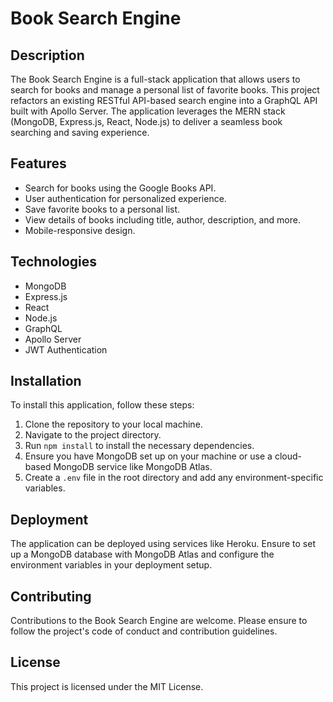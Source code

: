 # Book Search Engine

## Description

The Book Search Engine is a full-stack application that allows users to search for books and manage a personal list of favorite books. This project refactors an existing RESTful API-based search engine into a GraphQL API built with Apollo Server. The application leverages the MERN stack (MongoDB, Express.js, React, Node.js) to deliver a seamless book searching and saving experience.

## Features

- Search for books using the Google Books API.
- User authentication for personalized experience.
- Save favorite books to a personal list.
- View details of books including title, author, description, and more.
- Mobile-responsive design.

## Technologies

- MongoDB
- Express.js
- React
- Node.js
- GraphQL
- Apollo Server
- JWT Authentication

## Installation

To install this application, follow these steps:

1. Clone the repository to your local machine.
2. Navigate to the project directory.
3. Run `npm install` to install the necessary dependencies.
4. Ensure you have MongoDB set up on your machine or use a cloud-based MongoDB service like MongoDB Atlas.
5. Create a `.env` file in the root directory and add any environment-specific variables.

## Deployment

The application can be deployed using services like Heroku. Ensure to set up a MongoDB database with MongoDB Atlas and configure the environment variables in your deployment setup.

## Contributing

Contributions to the Book Search Engine are welcome. Please ensure to follow the project's code of conduct and contribution guidelines.

## License

This project is licensed under the MIT License.